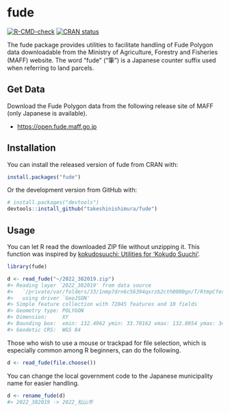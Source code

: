 
<!-- README.md is generated from README.Rmd. Please edit that file -->

# fude

<!-- badges: start -->

[![R-CMD-check](https://github.com/takeshinishimura/fude/actions/workflows/check-standard.yaml/badge.svg)](https://github.com/takeshinishimura/fude/actions/workflows/check-standard.yaml)
[![CRAN
status](https://www.r-pkg.org/badges/version/fude)](https://CRAN.R-project.org/package=fude)
<!-- badges: end -->

The fude package provides utilities to facilitate handling of Fude
Polygon data downloadable from the Ministry of Agriculture, Forestry and
Fisheries (MAFF) website. The word “fude” (“筆”) is a Japanese counter
suffix used when referring to land parcels.

## Get Data

Download the Fude Polygon data from the following release site of MAFF
(only Japanese is available).

- <https://open.fude.maff.go.jp>

## Installation

You can install the released version of fude from CRAN with:

``` r
install.packages("fude")
```

Or the development version from GitHub with:

``` r
# install.packages("devtools")
devtools::install_github("takeshinishimura/fude")
```

## Usage

You can let R read the downloaded ZIP file without unzipping it. This
function was inspired by [kokudosuuchi: Utilities for ‘Kokudo
Suuchi’](https://CRAN.R-project.org/package=kokudosuuchi).

``` r
library(fude)

d <- read_fude("~/2022_382019.zip")
#> Reading layer `2022_382019' from data source 
#>   `/private/var/folders/33/1nmp7drn6c56394qxrzb2cth0000gn/T/RtmpCfesbL/file879638a34e51/2022_382019.json' 
#>   using driver `GeoJSON'
#> Simple feature collection with 72045 features and 10 fields
#> Geometry type: POLYGON
#> Dimension:     XY
#> Bounding box:  xmin: 132.4962 ymin: 33.70162 xmax: 132.8954 ymax: 34.01602
#> Geodetic CRS:  WGS 84
```

Those who wish to use a mouse or trackpad for file selection, which is
especially common among R beginners, can do the following.

``` r
d <- read_fude(file.choose())
```

You can change the local government code to the Japanese municipality
name for easier handling.

``` r
d <- rename_fude(d)
#> 2022_382019 -> 2022_松山市
```
